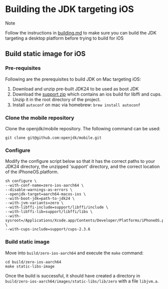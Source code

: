 # Building the JDK targeting iOS

> [!NOTE]
> Follow the instructions in [building.md](building.md) to make sure you can build the JDK
> targeting a desktop platform before trying to build for iOS

## Build static image for iOS

### Pre-requisites
Following are the prerequisites to build JDK on Mac targeting iOS:
1. Download and unzip pre-built JDK24 to be used as boot JDK
2. Download the [support zip](https://download2.gluonhq.com/mobile/mobile-support-20250106.zip) which contains an ios build for libffi and cups. Unzip it in the root directory of the project.
3. Install `autoconf` on mac via homebrew: `brew install autoconf`

### Clone the mobile repository
Clone the openjdk/mobile repository. The following command can be used:

```
git clone git@github.com:openjdk/mobile.git
```

### Configure
Modify the configure script below so that it has the correct paths to your JDK24 directory,
the unzipped 'support' directory, and the correct location of the iPhoneOS.platform.

```
sh configure \
--with-conf-name=zero-ios-aarch64 \
--disable-warnings-as-errors \
--openjdk-target=aarch64-macos-ios \
--with-boot-jdk=path-to-jdk24 \
--with-jvm-variants=zero \
--with-libffi-include=support/libffi/include \
--with-libffi-lib=support/libffi/libs \
--with-sysroot=/Applications/Xcode.app/Contents/Developer/Platforms/iPhoneOS.platform/Developer/SDKs/iPhoneOS.sdk \
--with-cups-include=support/cups-2.3.6
```

### Build static image
Move into  `build/zero-ios-aarch64` and execute the `make` command:

```
cd build/zero-ios-aarch64
make static-libs-image
```

Once the build is successful, it should have created a directory in `build/zero-ios-aarch64/images/static-libs/lib/zero` with a file `libjvm.a`.